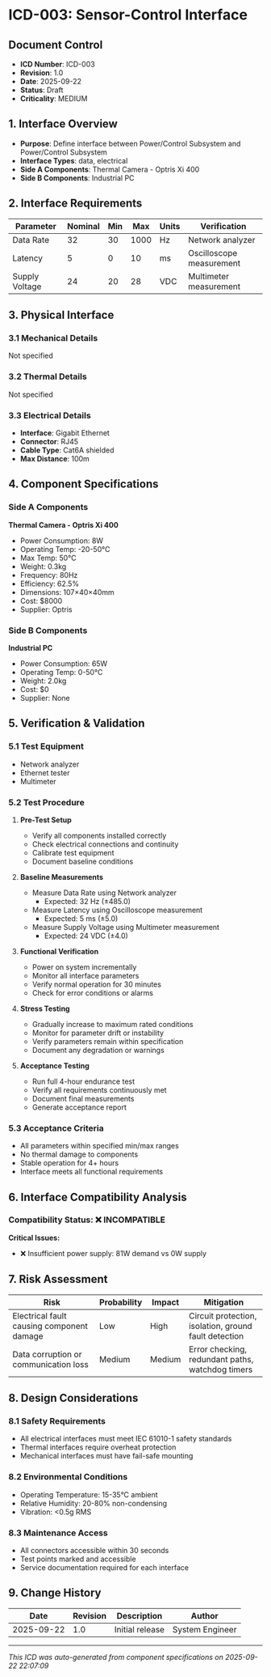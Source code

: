 # ICD-003: Sensor-Control Interface

## Document Control
- **ICD Number**: ICD-003
- **Revision**: 1.0
- **Date**: 2025-09-22
- **Status**: Draft
- **Criticality**: MEDIUM

## 1. Interface Overview
- **Purpose**: Define interface between Power/Control Subsystem and Power/Control Subsystem
- **Interface Types**: data, electrical
- **Side A Components**: Thermal Camera - Optris Xi 400
- **Side B Components**: Industrial PC

## 2. Interface Requirements

| Parameter | Nominal | Min | Max | Units | Verification |
|-----------|---------|-----|-----|-------|--------------|
| Data Rate | 32 | 30 | 1000 | Hz | Network analyzer |
| Latency | 5 | 0 | 10 | ms | Oscilloscope measurement |
| Supply Voltage | 24 | 20 | 28 | VDC | Multimeter measurement |

## 3. Physical Interface

### 3.1 Mechanical Details
Not specified

### 3.2 Thermal Details
Not specified

### 3.3 Electrical Details
- **Interface**: Gigabit Ethernet
- **Connector**: RJ45
- **Cable Type**: Cat6A shielded
- **Max Distance**: 100m

## 4. Component Specifications

### Side A Components
**Thermal Camera - Optris Xi 400**
- Power Consumption: 8W
- Operating Temp: -20-50°C
- Max Temp: 50°C
- Weight: 0.3kg
- Frequency: 80Hz
- Efficiency: 62.5%
- Dimensions: 107×40×40mm
- Cost: $8000
- Supplier: Optris


### Side B Components
**Industrial PC**
- Power Consumption: 65W
- Operating Temp: 0-50°C
- Weight: 2.0kg
- Cost: $0
- Supplier: None


## 5. Verification & Validation

### 5.1 Test Equipment
- Network analyzer
- Ethernet tester
- Multimeter

### 5.2 Test Procedure
1. **Pre-Test Setup**
   - Verify all components installed correctly
   - Check electrical connections and continuity
   - Calibrate test equipment
   - Document baseline conditions

2. **Baseline Measurements**
   - Measure Data Rate using Network analyzer
     * Expected: 32 Hz (±485.0)
   - Measure Latency using Oscilloscope measurement
     * Expected: 5 ms (±5.0)
   - Measure Supply Voltage using Multimeter measurement
     * Expected: 24 VDC (±4.0)

3. **Functional Verification**
   - Power on system incrementally
   - Monitor all interface parameters
   - Verify normal operation for 30 minutes
   - Check for error conditions or alarms

4. **Stress Testing**
   - Gradually increase to maximum rated conditions
   - Monitor for parameter drift or instability
   - Verify parameters remain within specification
   - Document any degradation or warnings

5. **Acceptance Testing**
   - Run full 4-hour endurance test
   - Verify all requirements continuously met
   - Document final measurements
   - Generate acceptance report

### 5.3 Acceptance Criteria
- All parameters within specified min/max ranges
- No thermal damage to components
- Stable operation for 4+ hours
- Interface meets all functional requirements

## 6. Interface Compatibility Analysis
### Compatibility Status: ❌ INCOMPATIBLE

**Critical Issues:**
- ❌ Insufficient power supply: 81W demand vs 0W supply



## 7. Risk Assessment
| Risk | Probability | Impact | Mitigation |
|------|-------------|--------|------------|
| Electrical fault causing component damage | Low | High | Circuit protection, isolation, ground fault detection |
| Data corruption or communication loss | Medium | Medium | Error checking, redundant paths, watchdog timers |


## 8. Design Considerations

### 8.1 Safety Requirements
- All electrical interfaces must meet IEC 61010-1 safety standards
- Thermal interfaces require overheat protection
- Mechanical interfaces must have fail-safe mounting

### 8.2 Environmental Conditions
- Operating Temperature: 15-35°C ambient
- Relative Humidity: 20-80% non-condensing
- Vibration: <0.5g RMS

### 8.3 Maintenance Access
- All connectors accessible within 30 seconds
- Test points marked and accessible
- Service documentation required for each interface

## 9. Change History
| Date | Revision | Description | Author |
|------|----------|-------------|--------|
| 2025-09-22 | 1.0 | Initial release | System Engineer |

---
*This ICD was auto-generated from component specifications on 2025-09-22 22:07:09*
